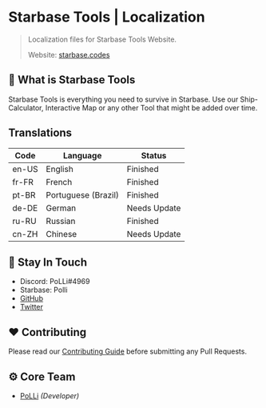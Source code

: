 # Starbase Tools | Localization

> Localization files for Starbase Tools Website.
>
> Website: [starbase.codes](https://starbase.codes)

## 📌 What is Starbase Tools

Starbase Tools is everything you need to survive in Starbase. Use our Ship-Calculator, Interactive Map or
any other Tool that might be added over time.

## Translations

| Code  | Language            | Status       |
| ----- | ------------------- | ------------ |
| en-US | English             | Finished     |
| fr-FR | French              | Finished     |
| pt-BR | Portuguese (Brazil) | Finished     |
| de-DE | German              | Needs Update |
| ru-RU | Russian             | Finished     |
| cn-ZH | Chinese             | Needs Update |

## 🤔 Stay In Touch

-   Discord: PoLLi#4969
-   Starbase: Polli
-   [GitHub](https://github.com/poLLi)
-   [Twitter](https://twitter.com/JL_PoLLi)

## ❤️ Contributing

Please read our [Contributing Guide](./CONTRIBUTING.md) before submitting any Pull Requests.

## ⚙️ Core Team

-   [PoLLi](https://github.com/poLLi) _(Developer)_
